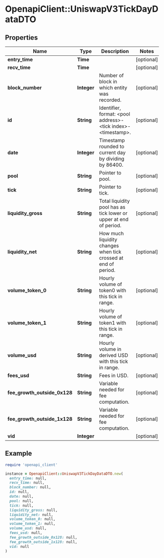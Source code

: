 # OpenapiClient::UniswapV3TickDayDataDTO

## Properties

| Name | Type | Description | Notes |
| ---- | ---- | ----------- | ----- |
| **entry_time** | **Time** |  | [optional] |
| **recv_time** | **Time** |  | [optional] |
| **block_number** | **Integer** | Number of block in which entity was recorded. | [optional] |
| **id** | **String** | Identifier, format: &lt;pool address&gt;-&lt;tick index&gt;-&lt;timestamp&gt;. | [optional] |
| **date** | **Integer** | Timestamp rounded to current day by dividing by 86400. | [optional] |
| **pool** | **String** | Pointer to pool. | [optional] |
| **tick** | **String** | Pointer to tick. | [optional] |
| **liquidity_gross** | **String** | Total liquidity pool has as tick lower or upper at end of period. | [optional] |
| **liquidity_net** | **String** | How much liquidity changes when tick crossed at end of period. | [optional] |
| **volume_token_0** | **String** | Hourly volume of token0 with this tick in range. | [optional] |
| **volume_token_1** | **String** | Hourly volume of token1 with this tick in range. | [optional] |
| **volume_usd** | **String** | Hourly volume in derived USD with this tick in range. | [optional] |
| **fees_usd** | **String** | Fees in USD. | [optional] |
| **fee_growth_outside_0x128** | **String** | Variable needed for fee computation. | [optional] |
| **fee_growth_outside_1x128** | **String** | Variable needed for fee computation. | [optional] |
| **vid** | **Integer** |  | [optional] |

## Example

```ruby
require 'openapi_client'

instance = OpenapiClient::UniswapV3TickDayDataDTO.new(
  entry_time: null,
  recv_time: null,
  block_number: null,
  id: null,
  date: null,
  pool: null,
  tick: null,
  liquidity_gross: null,
  liquidity_net: null,
  volume_token_0: null,
  volume_token_1: null,
  volume_usd: null,
  fees_usd: null,
  fee_growth_outside_0x128: null,
  fee_growth_outside_1x128: null,
  vid: null
)
```

